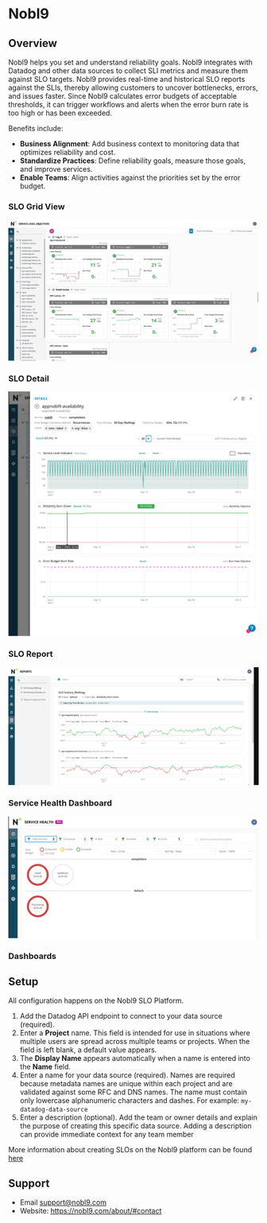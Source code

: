 # Nobl9

## Overview
Nobl9 helps you set and understand reliability goals. Nobl9 integrates with
Datadog and other data sources to collect SLI metrics and measure them against
SLO targets. Nobl9 provides real-time and historical SLO reports against the
SLIs, thereby allowing customers to uncover bottlenecks, errors, and issues
faster. Since Nobl9 calculates error budgets of acceptable thresholds, it can
trigger workflows and alerts when the error burn rate is too high or has been
exceeded.


Benefits include:
- **Business Alignment**: Add business context to monitoring data that
optimizes reliability and cost.
- **Standardize Practices**: Define reliability goals, measure those goals,
and improve services.
- **Enable Teams**: Align activities against the priorities set by the
error budget.

### SLO Grid View
![SLO Grid View](images/grid_view.jpg)

### SLO Detail
![Detail](images/slo_detail.png)

### SLO Report
![SLO Report](images/slo_report.png)

### Service Health Dashboard
![Service Health Dashboard](images/service_health.png)

### Dashboards

## Setup
All configuration happens on the Nobl9 SLO Platform.

1. Add the Datadog API endpoint to connect to your data source (required).
2. Enter a **Project** name. This field is intended for use in situations
where multiple users are spread across multiple teams or projects. When the
field is left blank, a default value appears.
3. The **Display Name** appears automatically when a name is entered into the
**Name** field.
4. Enter a name for your data source (required). Names are required because metadata names are
unique within each project and are validated against some RFC and DNS names.
The name must contain only lowercase alphanumeric characters and dashes. For
example: `my-datadog-data-source`
5. Enter a description (optional). Add the team or owner details and explain
the purpose of creating this specific data source. Adding a description can
provide immediate context for any team member

More information about creating SLOs on the Nobl9 platform can be found
[here](https://nobl9.github.io/techdocs_User_Guide/#service-level-objectives-38)

## Support
- Email support@nobl9.com
- Website: https://nobl9.com/about/#contact
